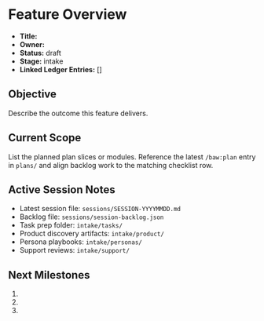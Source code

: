 # Feature Overview

- **Title:** 
- **Owner:** 
- **Status:** draft
- **Stage:** intake
- **Linked Ledger Entries:** []

## Objective

Describe the outcome this feature delivers.

## Current Scope

List the planned plan slices or modules. Reference the latest `/baw:plan` entry in `plans/` and align backlog work to the
matching checklist row.

## Active Session Notes

- Latest session file: `sessions/SESSION-YYYYMMDD.md`
- Backlog file: `sessions/session-backlog.json`
- Task prep folder: `intake/tasks/`
- Product discovery artifacts: `intake/product/`
- Persona playbooks: `intake/personas/`
- Support reviews: `intake/support/`

## Next Milestones

1. 
2. 
3. 

